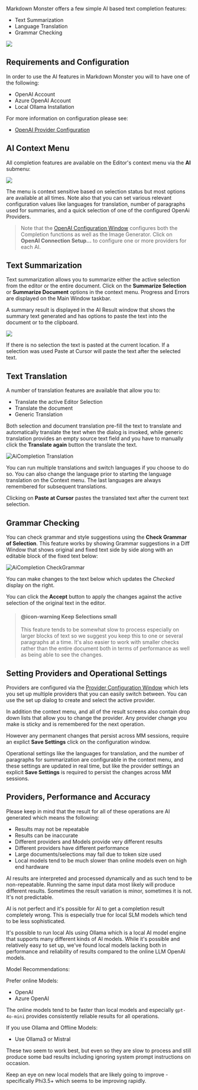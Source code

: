 ﻿Markdown Monster offers a few simple AI based text completion features:

* Text Summarization
* Language Translation
* Grammar Checking

![](https://github.com/RickStrahl/ImageDrop/blob/master/MarkdownMonster/AiCompletionFeatures.gif?raw=true)

## Requirements and Configuration
In order to use the AI features in Markdown Monster you will to have one of the following:

* OpenAI Account
* Azure OpenAI Account
* Local Ollama Installation

For more information on configuration please see:

* [OpenAI Provider Configuration](VFPS://Topic/_6Y41CLPFE)

## AI Context Menu
All completion features are available on the Editor's context menu via the **AI** submenu:

![](/images/AiCompletion_ContextMenu.png)

The menu is context sensitive based on selection status but most options are available at all times. Note also that you can set various relevant configuration values like languages for translation, number of paragraphs used for summaries, and a quick selection of one of the configured OpenAi Providers.

> Note that the [OpenAI Configuration Window](VFPS://Topic/_6Y41CLPFE) configures both the Completion functions as well as the Image Generator. Click on **OpenAI Connection Setup...** to configure one or more providers for each AI.

## Text Summarization
Text summarization allows you to summarize either the active selection from the editor or the entire document. Click on the **Summarize Selection** or **Summarize Document** options in the context menu.  Progress and Errors are displayed on the Main Window taskbar.

A summary result is displayed in the AI Result window that shows the summary text generated and has options to paste the text into the document or to the clipboard.

![](/images/AiCompletion_TextSummary.png)

If there is no selection the text is pasted at the current location. If a selection was used Paste at Cursor will paste the text after the selected text.

## Text Translation
A number of translation features are available that allow you to:

* Translate the active Editor Selection
* Translate the document
* Generic Translation

Both selection and document translation pre-fill the text to translate and automatically translate the text when the dialog is invoked, while generic translation provides an empty source text field and you have to manually click the **Translate again** button the translate the text.

![AiCompletion Translation](/images/AiCompletion_Translation.png)

You can run multiple translations and switch languages if you choose to do so. You can also change the language prior to starting the language translation on the Context menu. The last languages are always remembered for subsequent translations.

Clicking on **Paste at Cursor** pastes the translated text after the current text selection.

## Grammar Checking
You can check grammar and style suggestions using the **Check Grammar of Selection**. This feature works by showing Grammar suggestions in a Diff Window that shows original and fixed text side by side along with an editable block of the fixed text below:

![AiCompletion CheckGrammar](/images/AiCompletion_CheckGrammar.png)

You can make changes to the text below which updates the *Checked* display on the right.

You can click the **Accept** button to apply the changes against the active selection of the original text in the editor.

> #### @icon-warning Keep Selections small
> This feature tends to be somewhat slow to process especially on larger blocks of text so we suggest you keep this to one or several paragraphs at a time. It's also easier to work with smaller checks rather than the entire document both in terms of performance as well as being able to see the changes.

## Setting Providers and Operational Settings
Providers are configured via the [Provider Configuration Window](VFPS://Topic/_6Y41CLPFE) which lets you set up multiple providers that you can easily switch between. You can use the set up dialog to create and select the active provider. 

In addition the context menu, and all of the result screens also contain drop down lists that allow you to change the provider. Any provider change you make is sticky and is remembered for the next operation. 

However any permanent changes that persist across MM sessions, require an explict **Save Settings** click on the configuration window.

Operational settings like the languages for translation, and the number of paragraphs for summarization are configurable in the context menu, and these settings are updated in real time, but like the provider settings an explicit **Save Settings** is required to persist the changes across MM sessions.

## Providers, Performance and Accuracy
Please keep in mind that the result for all of these operations are AI generated which means the following:

* Results may not be repeatable
* Results can be inaccurate 
* Different providers and Models provide very different results
* Different providers have different performance
* Large documents/selections may fail due to token size used
* Local models tend to be much slower than online models even on high end hardware


AI results are interpreted and processed dynamically and as such tend to be non-repeatable. Running the same input data most likely will produce different results. Sometimes the result variation is minor, sometimes it is not. It's not predictable.

AI is not perfect and it's possible for AI to get a completion result completely wrong. This is especially true for local SLM models which tend to be less sophisticated. 

It's possible to run local AIs using Ollama which is a local AI model engine that supports many different kinds of AI models. While it's possible and relatively easy to set up, we've found local models lacking both in performance and reliability of results compared to the online LLM OpenAI models. 

Model Recommendations:

Prefer online Models:

* OpenAI
* Azure OpenAI

The online models tend to be faster than local models and especially `gpt-4o-mini` provides consistently reliable results for all operations.

If you use Ollama and Offline Models:

* Use Ollama3 or Mistral

These two seem to work best, but even so they are slow to process and still produce some bad results including ignoring system prompt instructions on occasion.

Keep an eye on new local models that are likely going to improve - specifically Phi3.5+ which seems to be improving rapidly.
